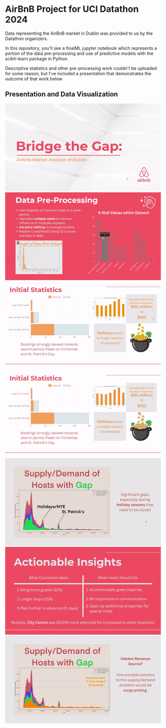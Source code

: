 # AirBnB Project for UCI Datathon 2024

Data representing the AirBnB market in Dublin was provided to us by the Datathon organizers. 

In this repository, you'll see a finalML jupyter notebook which represents a portion of the 
data pre-processing and use of predictive models with the scikit-learn package in Python. 

Descriptive statistics and other pre-processing work couldn't be uploaded for some reason, 
but I've included a presentation that demonstrates the outcome of that work below
## Presentation and Data Visualization 
![](https://github.com/KianKerm/AirBnB_DatathonProj/blob/GIFs/p1.gif)
![](https://github.com/KianKerm/AirBnB_DatathonProj/blob/GIFs/p2.gif)
![](https://github.com/KianKerm/AirBnB_DatathonProj/blob/GIFs/p3.gif)
![](https://github.com/KianKerm/AirBnB_DatathonProj/blob/GIFs/p4.gif)
![](https://github.com/KianKerm/AirBnB_DatathonProj/blob/GIFs/p5.gif)
![](https://github.com/KianKerm/AirBnB_DatathonProj/blob/GIFs/p6.gif)
![](https://github.com/KianKerm/AirBnB_DatathonProj/blob/GIFs/p7.gif)

